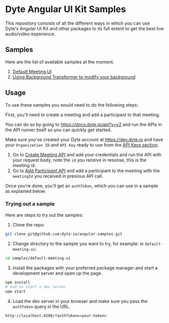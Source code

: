 # Dyte Angular UI Kit Samples

This repository consists of all the different ways in which you can use Dyte's
Angular UI Kit and other packages to its full extent to get the best live audio/video
experience.

## Samples

Here are the list of available samples at the moment.

1. [Default Meeting UI](./samples/default-meeting-ui/)
2. [Using Background Transformer to modify your background](./samples/with-background-transformer/)

## Usage

To use these samples you would need to do the following steps:

First, you'll need to create a meeting and add a participant to that meeting.

You can do so by going to https://docs.dyte.io/api?v=v2 and run the APIs in the
API runner itself so you can quickly get started.

Make sure you've created your Dyte account at https://dev.dyte.io and have your
`Organization ID` and `API Key` ready to use from the
[API Keys section](https://dev.dyte.io/apikeys).

1. Go to
   [Create Meeting API](https://docs.dyte.io/api/?v=v2#/operations/create_meeting)
   and add your credentials and run the API with your request body, note the
   `id` you receive in resonse, this is the meeting id.
2. Go to
   [Add Participant API](https://docs.dyte.io/api/?v=v2#/operations/add_participant)
   and add a participant to the meeting with the `meetingId` you received in
   previous API call.

Once you're done, you'll get an `authToken`, which you can use in a sample as
explained below.

### Trying out a sample

Here are steps to try out the samples:

1. Clone the repo:

```sh
git clone git@github.com:dyte-io/angular-samples.git
```

2. Change directory to the sample you want to try, for example: in `default-meeting-ui`:

```sh
cd samples/default-meeting-ui
```

3. Install the packages with your preferred package manager and start a development server and open up the page.

```sh
npm install
# and to start a dev server
npm start
```

4. Load the dev server in your browser and make sure you pass the `authToken` query in the URL.

```
http://localhost:4200/?authToken=<your-token>
```
